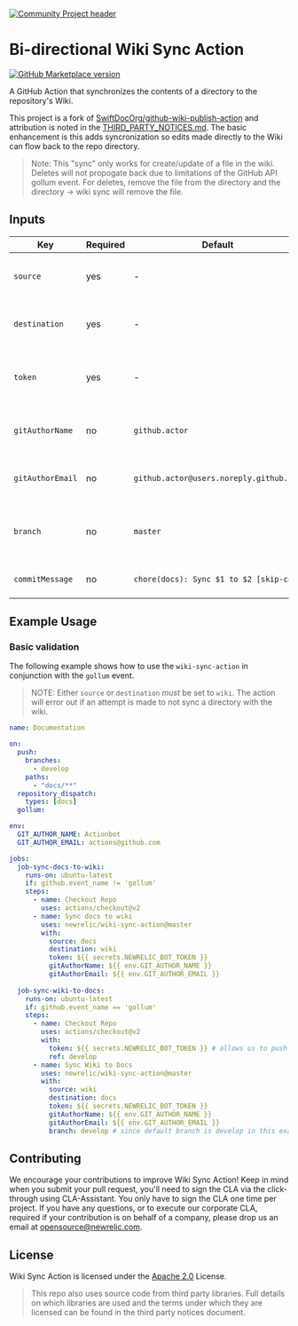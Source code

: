 [![Community Project header](https://github.com/newrelic/open-source-office/raw/master/examples/categories/images/Community_Project.png)](https://github.com/newrelic/open-source-office/blob/master/examples/categories/index.md#community-project)

# Bi-directional Wiki Sync Action

[![GitHub Marketplace version](https://img.shields.io/github/release/newrelic/wiki-sync-action.svg?label=Marketplace&logo=github)](https://github.com/marketplace/actions/wiki-sync-action)

A GitHub Action that synchronizes the contents of a directory to the repository's Wiki.

This project is a fork of [SwiftDocOrg/github-wiki-publish-action](https://github.com/SwiftDocOrg/github-wiki-publish-action) and attribution is noted in the [THIRD_PARTY_NOTICES.md](./THIRD_PARTY_NOTICES.md). The basic enhancement is this adds syncronization so edits made directly to the Wiki can flow back to the repo directory.

> Note: This "sync" only works for create/update of a file in the wiki. Deletes will not propogate back due to limitations of the GitHub API gollum event. For deletes, remove the file from the directory and the directory -> wiki sync will remove the file.

## Inputs

| Key              | Required | Default                                 | Description                                                                |
| ---------------- | -------- | --------------------------------------- | -------------------------------------------------------------------------- |
| `source`         | yes      | -                                       | Source directory/location of file sync (ex: `docs`).                       |
| `destination`    | yes      | -                                       | Destination directory/location for file sync (ex: `wiki`).                 |
| `token`          | yes      | -                                       | Github personal access token with at least 'repo' authorization.           |
| `gitAuthorName`  | no       | `github.actor`                          | Author name to use for committing to repository.                           |
| `gitAuthorEmail` | no       | `github.actor@users.noreply.github.com` | Author name to use for committing to repository.                           |
| `branch`         | no       | `master`                                | Default branch to commit to. Only needed when syncing wiki to a directory. |
| `commitMessage`  | no       | `chore(docs): Sync $1 to $2 [skip-cd]`  | Message for committing files to repository.                                |


## Example Usage

### Basic validation

The following example shows how to use the `wiki-sync-action` in conjunction with the `gollum` event.

> NOTE: Either `source` or `destination` _must_ be set to `wiki`. The action will error out if an attempt is made to not sync a directory with the wiki.

```yaml
name: Documentation

on:
  push:
    branches:
      - develop
    paths:
      - "docs/**"
  repository_dispatch:
    types: [docs]
  gollum:

env:
  GIT_AUTHOR_NAME: Actionbot
  GIT_AUTHOR_EMAIL: actions@github.com

jobs:
  job-sync-docs-to-wiki:
    runs-on: ubuntu-latest
    if: github.event_name != 'gollum'
    steps:
      - name: Checkout Repo
        uses: actions/checkout@v2
      - name: Sync docs to wiki
        uses: newrelic/wiki-sync-action@master
        with:
          source: docs
          destination: wiki
          token: ${{ secrets.NEWRELIC_BOT_TOKEN }}
          gitAuthorName: ${{ env.GIT_AUTHOR_NAME }}
          gitAuthorEmail: ${{ env.GIT_AUTHOR_EMAIL }}
  
  job-sync-wiki-to-docs:
    runs-on: ubuntu-latest
    if: github.event_name == 'gollum'
    steps:
      - name: Checkout Repo
        uses: actions/checkout@v2
        with:
          token: ${{ secrets.NEWRELIC_BOT_TOKEN }} # allows us to push back to repo
          ref: develop
      - name: Sync Wiki to Docs
        uses: newrelic/wiki-sync-action@master
        with:
          source: wiki
          destination: docs
          token: ${{ secrets.NEWRELIC_BOT_TOKEN }}
          gitAuthorName: ${{ env.GIT_AUTHOR_NAME }}
          gitAuthorEmail: ${{ env.GIT_AUTHOR_EMAIL }}
          branch: develop # since default branch is develop in this example
```

## Contributing
We encourage your contributions to improve Wiki Sync Action! Keep in mind when you submit your pull request, you'll need to sign the CLA via the click-through using CLA-Assistant. You only have to sign the CLA one time per project.
If you have any questions, or to execute our corporate CLA, required if your contribution is on behalf of a company, please drop us an email at opensource@newrelic.com.

## License
Wiki Sync Action is licensed under the [Apache 2.0](http://apache.org/licenses/LICENSE-2.0.txt) License.
>This repo also uses source code from third party libraries. Full details on which libraries are used and the terms under which they are licensed can be found in the third party notices document.
